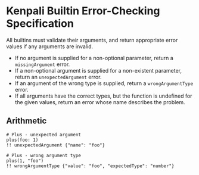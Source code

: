 # Kenpali Builtin Error-Checking Specification

All builtins must validate their arguments, and return appropriate error values if any arguments are invalid.

- If no argument is supplied for a non-optional parameter, return a `missingArgument` error.
- If a non-optional argument is supplied for a non-existent parameter, return an `unexpectedArgument` error.
- If an argument of the wrong type is supplied, return a `wrongArgumentType` error.
- If all arguments have the correct types, but the function is undefined for the given values, return an error whose name describes the problem.

## Arithmetic

```
# Plus - unexpected argument
plus(foo: 1)
!! unexpectedArgument {"name": "foo"}
```

```
# Plus - wrong argument type
plus(1, "foo")
!! wrongArgumentType {"value": "foo", "expectedType": "number"}
```
